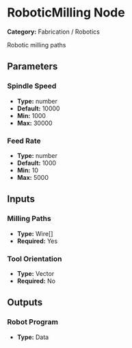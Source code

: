 
# RoboticMilling Node

**Category:** Fabrication / Robotics

Robotic milling paths

## Parameters


### Spindle Speed
- **Type:** number
- **Default:** 10000
- **Min:** 1000
- **Max:** 30000



### Feed Rate
- **Type:** number
- **Default:** 1000
- **Min:** 10
- **Max:** 5000



## Inputs


### Milling Paths
- **Type:** Wire[]
- **Required:** Yes



### Tool Orientation
- **Type:** Vector
- **Required:** No



## Outputs


### Robot Program
- **Type:** Data




